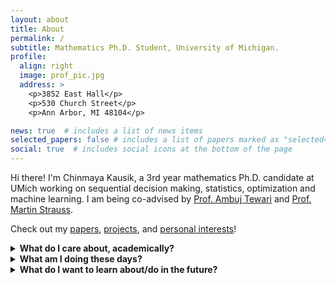 ```yaml
---
layout: about
title: About
permalink: /
subtitle: Mathematics Ph.D. Student, University of Michigan.
profile:
  align: right
  image: prof_pic.jpg
  address: >
    <p>3852 East Hall</p>
    <p>530 Church Street</p>
    <p>Ann Arbor, MI 48104</p>

news: true  # includes a list of news items
selected_papers: false # includes a list of papers marked as "selected={true}"
social: true  # includes social icons at the bottom of the page
---
```

Hi there! I'm Chinmaya Kausik, a 3rd year mathematics Ph.D. candidate at UMich working on sequential decision making, statistics, optimization and machine learning. I am being co-advised by [Prof. Ambuj Tewari](https://ambujtewari.github.io/) and [Prof. Martin Strauss](https://lsa.umich.edu/math/people/faculty/martinjs.html).

Check out my [papers](https://chinmaya-kausik.github.io/papers), [projects](https://chinmaya-kausik.github.io/projects), and [personal interests](https://chinmaya-kausik.github.io/personal)!

<details markdown="1">
  <summary markdown="span"> <b> What do I care about, academically? </b> </summary>
  
  * **Tackling tangible, real-world questions with a principled mathematical approach.** These days, my work focuses on sequential decision making under various settings - offline-to-online transfer, partial observability/latent information and non-standard feedback and reward models. I also have side projects in deep learning. On the other hand, a lot of my undergraduate background was in geometry, topology and dynamics, with work in computer-assisted topology and geometry. 
  * **Increasing accessibility to and in higher mathematics and creating communities** where ideas cross pollinate and people pull each other up. I have started the Stats, Physics, Astronomy, Math (SPAM) graduate student social initiative at the University of Michigan. I also co-founded and co-organize [Monsoon Math Camp](https://www.monsoonmath.org). I have also been involved in building and expanding other mathematical communities, like platforms for the PolyMath REU, DRP programs and the undergraduate math organization at IISc, etc.
</details>
  
<details markdown="1">
  <summary markdown="span"> <b> What am I doing these days? </b></summary>
  
  * Writing a paper based on my internship at Microsoft in the advertiser optimization team under Ajith Moparthi! I designed and implemented a fast algorithm for updating models used for advertiser bidding.
  * Collaborating with Yonathan Efroni (Meta), Aadirupa Saha (Apple), Nadav Merlis (ENSEA) on algorithms for bandit and reinforcement learning algorithms with feedback at varying costs and accuracies, also called multi-fidelity feedback.
  * Thinking about principled approaches to data collection and learning for RLHF under real-world considerations.
  * Formulating problems in learning under latent information and nonstationarity in bandits.
  * Organizing an interdepartmental social initiative, SPAM (Statistics, Physics, Astronomy, Mathematics).
  * Fleshing out ideas for more academic communities like Monsoon Math.

  </details>

<details markdown="1">
  <summary markdown="span"> <b> What do I want to learn about/do in the future? </b></summary>
   
  _primary goals_
  * Complete an empirical study of RLHF methods on LLMs of varying size and understand the implementation nuances of major RLHF methods.
  * Work on a large scale applied recommender systems project using the latent bandit algorithms that I designed (LOCAL-UCB and ProBALL-UCB).
  * Applying ideas from RLHF and bandits to mental health studies that my advisor is involved in.

  _side-quests_
  * Design a codenames bot using one LLM and train it againts players designed using a different LLM.
  * Explore the nuances of implementing various RL algorithms in simulated motion settings.
  * Design meaningful experiments to compare LLM agents trained using language feedback with RL agents trained using numerical feedback, using benchmark frameworks like LLF-bench.

 </details>
